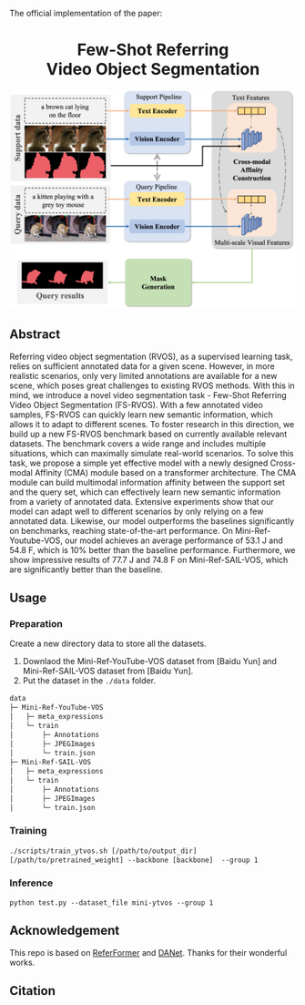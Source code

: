 
The official implementation of the paper: 

<div align="center">
<h1>
<b>
Few-Shot Referring <br> Video Object Segmentation
</b>
</h1>
</div>


<p align="center"><img src="docs/network.png" width="800"/></p>

<!--
[**Language as Queries for Referring Video Object Segmentation**](https://arxiv.org/abs/2201.00487)
>
> Jiannan Wu, Yi Jiang, Peize Sun, Zehuan Yuan, Ping Luo
-->


## Abstract
Referring video object segmentation (RVOS), as a supervised learning task, relies on sufficient annotated data for a given scene. 
However, in more realistic scenarios, only very limited annotations are available for a new scene, which poses great challenges to existing RVOS methods.
With this in mind, we introduce a novel video segmentation task - Few-Shot Referring Video Object Segmentation (FS-RVOS). 
With a few annotated video samples, FS-RVOS can quickly learn new semantic information, which allows it to adapt to different scenes. 
To foster research in this direction, we build up a new FS-RVOS benchmark based on currently available relevant datasets. 
The benchmark covers a wide range and includes multiple situations, which can maximally simulate real-world scenarios. 
To solve this task, we propose a simple yet effective model with a newly designed Cross-modal Affinity (CMA) module based on a transformer architecture. 
The CMA module can build multimodal information affinity between the support set and the query set, which can effectively learn new semantic information from a variety of annotated data.
Extensive experiments show that our model can adapt well to different scenarios by only relying on a few annotated data. 
Likewise, our model outperforms the baselines significantly on benchmarks, reaching state-of-the-art performance. 
On Mini-Ref-Youtube-VOS, our model achieves an average performance of  53.1 J and 54.8 F, which is 10% better than the baseline performance.
Furthermore, we show impressive results of 77.7 J and 74.8 F on Mini-Ref-SAIL-VOS, which are significantly better than the baseline.



<!--
## Requirements

We test the codes in the following environments, other versions may also be compatible:

- CUDA 11.1
- Python 3.7
- Pytorch 1.8.1


## Installation

Please refer to [install.md](docs/install.md) for installation.

## Data Preparation

Please refer to [data.md](docs/data.md) for data preparation.

We provide the pretrained model for different visual backbones. You may download them [here](https://drive.google.com/drive/u/0/folders/11_qps3q75aH41IYHlXToyeIBUKkfdqso) and put them in the directory `pretrained_weights`.

 
For the Swin Transformer and Video Swin Transformer backbones, the weights are intialized using the pretrained model provided in the repo [Swin-Transformer](https://github.com/microsoft/Swin-Transformer) and [Video-Swin-Transformer](https://github.com/SwinTransformer/Video-Swin-Transformer). For your convenience, we upload the pretrained model in the google drives [swin_pretrained](https://drive.google.com/drive/u/0/folders/1QWLayukDJYAxTFk7NPwerfso3Lrx35NL) and [video_swin_pretrained](https://drive.google.com/drive/u/0/folders/19qb9VbKSjuwgxsiPI3uv06XzQkB5brYM). -->

<!--
After the organization, we expect the directory struture to be the following:

```
ReferFormer/
├── data/
│   ├── ref-youtube-vos/
│   ├── ref-davis/
│   ├── a2d_sentences/
│   ├── jhmdb_sentences/
├── davis2017/
├── datasets/
├── models/
├── scipts/
├── tools/
├── util/
├── pretrained_weights/
├── eval_davis.py
├── main.py
├── engine.py
├── inference_ytvos.py
├── inference_davis.py
├── opts.py
...
```

## Model Zoo

All the models are trained using 8 NVIDIA Tesla V100 GPU. You may change the `--backbone` parameter to use different backbones (see [here](https://github.com/wjn922/ReferFormer/blob/232b4066fb7d10845e4083e6a5a2cc0af5d1757e/opts.py#L31)).

**Note:** If you encounter the `OOM` error, please add the command `--use_checkpoint` (we add this command for Swin-L, Video-Swin-S and Video-Swin-B models).


### Ref-Youtube-VOS

To evaluate the results, please upload the zip file to the [competition server](https://competitions.codalab.org/competitions/29139#participate-submit_results).

| Backbone| J&F | CFBI J&F  | Pretrain | Model | Submission | CFBI Submission | 
| :----: | :----: | :----: | :----: | :----: | :----: | :----: | 
| ResNet-50 | 55.6 | 59.4 | [weight](https://drive.google.com/file/d/1mJd5zBUv4EYLOKQ0H87-NeAuInyrn577/view?usp=sharing) | [model](https://drive.google.com/file/d/1VKYIbd3tiuLyWkh7ajnIiA3HZ3_IdvxV/view?usp=sharing) | [link](https://drive.google.com/file/d/1IXKu8a06ppPAVBvy4Y0UfcKhCat4HRJt/view?usp=sharing) | [link](https://drive.google.com/file/d/1VJAKZ_j7kQFpocv_vDzER47CXWwAAE8h/view?usp=sharing) |
| ResNet-101 | 57.3 | 60.3 | [weight](https://drive.google.com/file/d/1EMOwwAygdSfTZiVxI4f0UaVd7P6JzmuM/view?usp=sharing) | [model](https://drive.google.com/file/d/1FCHAAMf-HXPhZGTZp748l3pn6FfMyV1L/view?usp=sharing) | [link](https://drive.google.com/file/d/1cFxjVW2RlwjoVYR1M6NlkRpv9L3tPlcZ/view?usp=sharing) | [link](https://drive.google.com/file/d/1RPnFPqf7iiVypc7QbN-ev6s6xfmD-m5c/view?usp=sharing) |
| Swin-T | 58.7 | 61.2 | [weight](https://drive.google.com/file/d/155sZm6yE7YQ8Y8Ln0ShaVZKLejYORqTQ/view?usp=sharing) | [model](https://drive.google.com/file/d/19jIbjRRUGDhfnI604Pw7hcGP5DqdvVtl/view?usp=sharing) | [link](https://drive.google.com/file/d/1eZZ-2zz0gdCwPrislGP3WKAHk-RnNY7v/view?usp=sharing) | [link](https://drive.google.com/file/d/1O9B35oieBfo7sRjxTpSyFz52J2AAHLce/view?usp=sharing) |
| Swin-L | 62.4 | 63.3 | [weight](https://drive.google.com/file/d/1eJKNHvk_KcFuT4k6Te7HDuuSXH2DVOY5/view?usp=sharing) | [model](https://drive.google.com/file/d/1_uwwlWv8AXhHfE8GVId7YtGraznRebaZ/view?usp=sharing) | [link](https://drive.google.com/file/d/1uxBwbKdlilaCNt-RbdcPj1LshA-WY9Q6/view?usp=sharing) | [link](https://drive.google.com/file/d/16kVmJzv5oXzk3zGcfMcb2sEiN6HTOCmW/view?usp=sharing) |
| Video-Swin-T* | 55.8 | - | - | [model](https://drive.google.com/file/d/1vNiQGpKuYfR7F7YKZK7H2HAzljDf9Wuf/view?usp=sharing) | [link](https://drive.google.com/file/d/18G0qIeZndacj3Y0EuyJsZFeFRWJ0_3O_/view?usp=sharing) | - |
| Video-Swin-T | 59.4 | - | [weight](https://drive.google.com/file/d/1g9Dm1vLdwpwSKVtIZzWKPUk2-zK3IbQa/view?usp=sharing) | [model](https://drive.google.com/file/d/17RL6o_A57giHT-bMuP7ysUGogueT7wYm/view?usp=sharing) | [link](https://drive.google.com/file/d/1nhjvDWgMWufMGAjOKesgyLRB_-Ct6kXP/view?usp=sharing) | - |
| Video-Swin-S | 60.1 | - | [weight](https://drive.google.com/file/d/1GrhFhsUidsVs7-dhY8NkVgWfBZdeit9C/view?usp=sharing) | [model](https://drive.google.com/file/d/1GrhFhsUidsVs7-dhY8NkVgWfBZdeit9C/view?usp=sharing) | [link](https://drive.google.com/file/d/1mhb0UAaJkTFYmGrwXHHJuaXVp-0BSkgm/view?usp=sharing) | - |
| Video-Swin-B | 62.9 | - |[weight](https://drive.google.com/file/d/1MJ1362zjqu-uZdXsSQH6pI1QOFqwv5lY/view?usp=sharing)  | [model](https://drive.google.com/file/d/1nw7D3C_RrKTMzwtzjo39snbYLbv73anH/view?usp=sharing) | [link](https://drive.google.com/file/d/1dAQdr2RqCxYUmOVQ4jFE-vv5zavNhz7B/view?usp=sharing) | - |

\* indicates the model is trained from scratch.

### Ref-DAVIS17

As described in the paper, we report the results using the model trained on Ref-Youtube-VOS without finetune.

| Backbone| J&F | J | F | Model | 
| :----: | :----: | :----: | :----: | :----: |
| ResNet-50 | 58.5 | 55.8 | 61.3 | [model](https://drive.google.com/file/d/1VKYIbd3tiuLyWkh7ajnIiA3HZ3_IdvxV/view?usp=sharing) |
| Swin-L | 60.5 | 57.6 | 63.4 | [model](https://drive.google.com/file/d/1_uwwlWv8AXhHfE8GVId7YtGraznRebaZ/view?usp=sharing) |
| Video-Swin-B | 61.1 | 58.1 | 64.1 | [model](https://drive.google.com/file/d/1nw7D3C_RrKTMzwtzjo39snbYLbv73anH/view?usp=sharing) |


### A2D-Sentences

The pretrained models are the same as those provided for Ref-Youtube-VOS.

| Backbone| Overall IoU | Mean IoU | mAP  | Pretrain | Model |
| :----: | :----: | :----: | :----: | :----: | :----: |
| Video-Swin-T | 77.6 | 69.6 | 52.8 | [weight](https://drive.google.com/file/d/1g9Dm1vLdwpwSKVtIZzWKPUk2-zK3IbQa/view?usp=sharing) | [model](https://drive.google.com/file/d/1z-HO71IcFOZ9A6KD71wAXkbiQgKDpSp7/view?usp=sharing) \| [log](https://drive.google.com/file/d/1xjevouL3a1gHZN5KHtA07Cpa07R4T1Qi/view?usp=sharing) |
| Video-Swin-S | 77.7 | 69.8 | 53.9 | [weight](https://drive.google.com/file/d/1GrhFhsUidsVs7-dhY8NkVgWfBZdeit9C/view?usp=sharing) | [model](https://drive.google.com/file/d/1ng2FAX9J4FyQ7Bq1eeQC9Vvv1W8JZmek/view?usp=sharing) \| [log](https://drive.google.com/file/d/1Uu72THexbtEje4aKXR7Q2Yd4zyPmQsi3/view?usp=sharing) |
| Video-Swin-B | 78.6 | 70.3 | 55.0 | [weight](https://drive.google.com/file/d/1MJ1362zjqu-uZdXsSQH6pI1QOFqwv5lY/view?usp=sharing) | [model](https://drive.google.com/file/d/1WlNjKS_Li-1KoUzuPM4MRM4b-oK2Ka7c/view?usp=sharing) \| [log](https://drive.google.com/file/d/1tH-f9_U0gY-iNfXm6GRyttJp3uvm5NQw/view?usp=sharing) |


### JHMDB-Sentences

As described in the paper, we report the results using the model trained on A2D-Sentences without finetune.

| Backbone| Overall IoU | Mean IoU | mAP  | Model | 
| :----: | :----: | :----: | :----: | :----: | 
| Video-Swin-T | 71.9 | 71.0 | 42.2 | [model](https://drive.google.com/file/d/1z-HO71IcFOZ9A6KD71wAXkbiQgKDpSp7/view?usp=sharing) |
| Video-Swin-S | 72.8 | 71.5 | 42.4 | [model](https://drive.google.com/file/d/1ng2FAX9J4FyQ7Bq1eeQC9Vvv1W8JZmek/view?usp=sharing) |
| Video-Swin-B | 73.0 | 71.8 | 43.7 | [model](https://drive.google.com/file/d/1WlNjKS_Li-1KoUzuPM4MRM4b-oK2Ka7c/view?usp=sharing) | 


## Get Started

Please see [Ref-Youtube-VOS](docs/Ref-Youtube-VOS.md), [Ref-DAVIS17](docs/Ref-DAVIS17.md), [A2D-Sentences](docs/A2D-Sentences.md) and [JHMDB-Sentences](docs/JHMDB-Sentences.md) for details.
-->

## Usage

### Preparation
Create a new directory data to store all the datasets.

1. Downlaod the Mini-Ref-YouTube-VOS dataset from [Baidu Yun] and Mini-Ref-SAIL-VOS dataset from [Baidu Yun].
2. Put the dataset in the `./data` folder.
```
data
├─ Mini-Ref-YouTube-VOS
│   ├─ meta_expressions
│   └─ train
│       ├─ Annotations
│       ├─ JPEGImages
│       └─ train.json
├─ Mini-Ref-SAIL-VOS
│   ├─ meta_expressions
│   └─ train
│       ├─ Annotations
│       ├─ JPEGImages
│       └─ train.json

```

### Training

```
./scripts/train_ytvos.sh [/path/to/output_dir] [/path/to/pretrained_weight] --backbone [backbone]  --group 1
```

### Inference

```
python test.py --dataset_file mini-ytvos --group 1
```



## Acknowledgement

This repo is based on [ReferFormer](https://github.com/wjn922/ReferFormer) and [DANet](https://github.com/scutpaul/DANet). Thanks for their wonderful works.


## Citation

```

```
